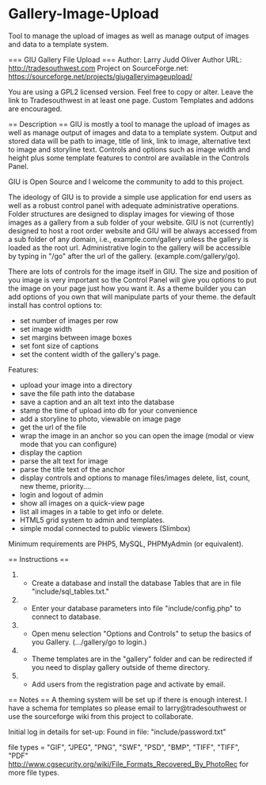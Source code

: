 # Gallery-Image-Upload
Tool to manage the upload of images as well as manage output of images and data to a template system.

=== GIU Gallery File Upload ===
Author: Larry Judd Oliver
Author URL: http://tradesouthwest.com
Project on SourceForge.net: https://sourceforge.net/projects/giugalleryimageupload/

You are using a GPL2 licensed version. Feel free to copy or alter. Leave the link to Tradesouthwest in at least one page. 
Custom Templates and addons are encouraged. 

== Description ==
GIU is mostly a tool to manage the upload of images as well as manage output of images and data to a template system. Output and stored data will be path to image, title of link, link to image, alternative text to image and storyline text. Controls and options such as image width and height plus some template features to control are available in the Controls Panel.

GIU is Open Source and I welcome the community to add to this project.

The ideology of GIU is to provide a simple use application for end users as well as a robust control panel with adequate administrative operations. Folder structures are designed to display images for viewing of those images as a gallery from a sub folder of your website. GIU is not (currently) designed to host a root order website and GIU will be always accessed from a sub folder of any domain, i.e., example.com/gallery unless the gallery is loaded as the root url. Administrative login to the gallery will be accessible by typing in "/go" after the url of the gallery. (example.com/gallery/go).

There are lots of controls for the image itself in GIU. The size and position of you image is very important so the Control Panel will give you options to put the image on your page just how you want it. As a theme builder you can add options of you own that will manipulate parts of your theme. the default install has control options to: 
* set number of images per row
* set image width
* set margins between image boxes
* set font size of captions
* set the content width of the gallery's page.

Features:
* upload your image into a directory
* save the file path into the database
* save a caption and an alt text into the database
* stamp the time of upload into db for your convenience
* add a storyline to photo, viewable on image page
* get the url of the file
* wrap the image in an anchor so you can open the image (modal or view mode that you can configure)
* display the caption
* parse the alt text for image
* parse the title text of the anchor
* display controls and options to manage files/images
    delete, list, count, new theme, priority....
* login and logout of admin
* show all images on a quick-view page
* list all images in a table to get info or delete.
* HTML5 grid system to admin and templates.
* simple modal connected to public viewers (Slimbox)

Minimum requirements are PHP5, MySQL, PHPMyAdmin (or equivalent).

== Instructions ==
1. - Create a database and install the database Tables that are in file "include/sql_tables.txt."
2. - Enter your database parameters into file "include/config.php" to connect to database.
3. - Open menu selection "Options and Controls" to setup the basics of you Gallery. (.../gallery/go to login.)
4. - Theme templates are in the "gallery" folder and can be redirected if you need to display gallery outside of theme directory.
5. - Add users from the registration page and activate by email.

== Notes ==
A theming system will be set up if there is enough interest. I have a schema for templates so please email to larry@tradesouthwest or use the sourceforge wiki from this project to collaborate. 

Initial log in details for set-up:
Found in file: "include/password.txt"

file types = "GIF", "JPEG", "PNG", "SWF", "PSD", "BMP", "TIFF", "TIFF", "PDF"
http://www.cgsecurity.org/wiki/File_Formats_Recovered_By_PhotoRec for more file types.
